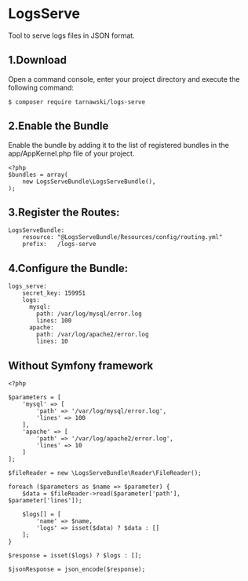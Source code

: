 LogsServe
========
Tool to serve logs files in JSON format.

1.Download
-----------

Open a command console, enter your project directory and execute the following command:
```
$ composer require tarnawski/logs-serve
```

2.Enable the Bundle
-------------------
Enable the bundle by adding it to the list of registered bundles in the app/AppKernel.php file of your project.

```
<?php
$bundles = array(
    new LogsServeBundle\LogsServeBundle(),
);
```

3.Register the Routes:
---------------------
```
LogsServeBundle:
    resource: "@LogsServeBundle/Resources/config/routing.yml"
    prefix:   /logs-serve
```

4.Configure the Bundle:
------------------------
```
logs_serve:
    secret_key: 159951
    logs:
      mysql:
        path: /var/log/mysql/error.log
        lines: 100
      apache:
        path: /var/log/apache2/error.log
        lines: 10
```

Without Symfony framework
-------------------------
```
<?php

$parameters = [
    'mysql' => [
        'path' => '/var/log/mysql/error.log',
        'lines' => 100
    ],
    'apache' => [
        'path' => '/var/log/apache2/error.log',
        'lines' => 10
    ]
];

$fileReader = new \LogsServeBundle\Reader\FileReader();

foreach ($parameters as $name => $parameter) {
    $data = $fileReader->read($parameter['path'], $parameter['lines']);

    $logs[] = [
        'name' => $name,
        'logs' => isset($data) ? $data : []
    ];
}

$response = isset($logs) ? $logs : [];

$jsonResponse = json_encode($response);
```
